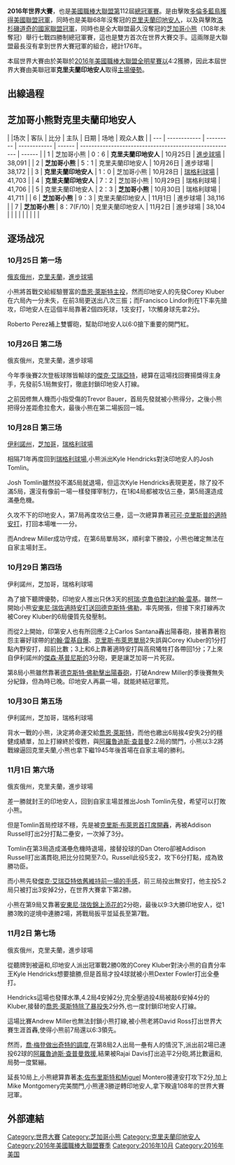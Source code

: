 **2016年世界大賽**，也是[美國職棒大聯盟第](https://zh.wikipedia.org/wiki/美國職棒大聯盟 "wikilink")112屆[總冠軍賽](../Page/世界大賽.md "wikilink")。是由擊敗[多倫多藍鳥獲得](../Page/多倫多藍鳥.md "wikilink")[美國聯盟冠軍](https://zh.wikipedia.org/wiki/美國聯盟 "wikilink")，同時也是美聯68年沒奪冠的[克里夫蘭印地安人](https://zh.wikipedia.org/wiki/克里夫蘭印地安人 "wikilink")，以及與擊敗[洛杉磯道奇的](https://zh.wikipedia.org/wiki/洛杉磯道奇 "wikilink")[國家聯盟冠軍](https://zh.wikipedia.org/wiki/國家聯盟 "wikilink")，同時也是全大聯盟最久沒奪冠的[芝加哥小熊](../Page/芝加哥小熊.md "wikilink")（108年未奪冠）舉行七戰四勝制總冠軍賽，這也是雙方首次在世界大賽交手。這兩隊是大聯盟最長沒有拿到世界大賽冠軍的組合，總計176年。

本屆世界大賽由於美聯於[2016年美國職棒大聯盟全明星賽以](../Page/美國職棒大聯盟全明星賽.md "wikilink")4:2獲勝，因此本屆世界大賽由美聯冠軍**克里夫蘭印地安人**取得[主場優勢](https://zh.wikipedia.org/wiki/主場優勢 "wikilink")。

## 出線過程

## 芝加哥小熊對克里夫蘭印地安人

| |场次 | 客队           | 比分        | 主队           | 日期     | 场地                                                      | 观众人数   |
| --- | ------------ | --------- | ------------ | ------ | ------------------------------------------------------- | ------ |
| 1   | 芝加哥小熊        | 0：6       | **克里夫蘭印地安人** | 10月25日 | [進步球場](../Page/進步球場.md "wikilink")                      | 38,091 |
| 2   | **芝加哥小熊**    | 5：1       | 克里夫蘭印地安人     | 10月26日 | 進步球場                                                    | 38,172 |
| 3   | **克里夫蘭印地安人** | 1：0       | 芝加哥小熊        | 10月28日 | [瑞格利球場](https://zh.wikipedia.org/wiki/瑞格利球場 "wikilink") | 41,703 |
| 4   | **克里夫蘭印地安人** | 7：2       | 芝加哥小熊        | 10月29日 | 瑞格利球場                                                   | 41,706 |
| 5   | 克里夫蘭印地安人     | 2：3       | **芝加哥小熊**    | 10月30日 | 瑞格利球場                                                   | 41,711 |
| 6   | **芝加哥小熊**    | 9：3       | 克里夫蘭印地安人     | 11月1日  | 進步球場                                                    | 38,116 |
| 7   | **芝加哥小熊**    | 8：7(F/10) | 克里夫蘭印地安人     | 11月2日  | 進步球場                                                    | 38,104 |
|     |              |           |              |        |                                                         |        |

## 逐场战况

### 10月25日 第一场

[俄亥俄州](../Page/俄亥俄州.md "wikilink")，[克里夫蘭](https://zh.wikipedia.org/wiki/克里夫蘭 "wikilink")，[進步球場](../Page/進步球場.md "wikilink")

小熊將首戰交給經驗豐富的[喬恩·萊斯特主投](https://zh.wikipedia.org/wiki/喬恩·萊斯特 "wikilink")，然而印地安人的先發Corey
Kluber在六局內一分未失，在前3局更送出八次三振；而Francisco
Lindor則在1下率先搶攻，印地安人在這個半局靠著2個四死球，1支安打，1次觸身球先拿2分。

Roberto Perez補上雙響砲，幫助印地安人以6:0搶下重要的開門紅。

### 10月26日 第二场

俄亥俄州，克里夫蘭，進步球場

今年季後賽2次登板球隊皆輸球的[傑克·艾瑞亞特](../Page/傑克·艾瑞亞特.md "wikilink")，總算在這場找回賽揚獎得主身手，先發前5.1局無安打，徹底封鎖印地安人打線。

之前因修無人機而小指受傷的Trevor Bauer，首局先發就被小熊得分，之後小熊把得分差距愈拉愈大，最後小熊在第二場扳回一城。

### 10月28日 第三场

[伊利諾州](https://zh.wikipedia.org/wiki/伊利諾州 "wikilink")，[芝加哥](../Page/芝加哥.md "wikilink")，[瑞格利球場](https://zh.wikipedia.org/wiki/瑞格利球場 "wikilink")

相隔71年再度回到[瑞格利球場](https://zh.wikipedia.org/wiki/瑞格利球場 "wikilink"),小熊派出Kyle
Hendricks對決印地安人的Josh Tomlin。

Josh Tomlin雖然投不滿5局就退場，但這次Kyle
Hendricks表現更差，除了投不滿5局，還沒有像前一場一樣發揮宰制力，在1和4局都被攻佔三壘，第5局還造成滿壘危機。

久攻不下的印地安人，第7局再度攻佔三壘，這一次總算靠著[可可·克里斯普的適時安打](../Page/可可·克里斯普.md "wikilink")，打回本場唯一一分。

而Andrew Miller成功守成，在第6局單局3K，順利拿下勝投，小熊也確定無法在自家主場封王。

### 10月29日 第四场

伊利諾州，芝加哥，瑞格利球場

為了搶下聽牌優勢，印地安人推出只休3天的[柯瑞·克魯伯對決](https://zh.wikipedia.org/wiki/柯瑞·克魯伯 "wikilink")[約翰·雷基](../Page/約翰·雷基.md "wikilink")。雖然一開始小熊[安東尼·瑞佐適時安打送回](../Page/安東尼·瑞佐.md "wikilink")[德克斯特·佛勒](../Page/德克斯特·佛勒.md "wikilink")，率先開張，但接下來打線再次被Corey
Kluber的6局優質先發壓制。

而從2上開始，印第安人也有所回應:2上Carlos
Santana轟出陽春砲，接著靠著抱怨主審好球帶的[約翰·雷基自爆](../Page/約翰·雷基.md "wikilink")、[克里斯·布萊恩單局](../Page/克里斯·布萊恩.md "wikilink")2失誤與Corey
Kluber的1分打點內野安打，超前比數；3上和6上靠著適時安打與高飛犧牲打各帶回1分；7上來自伊利諾州的[傑森·基普尼斯的](../Page/傑森·基普尼斯.md "wikilink")3分砲，更是讓芝加哥一片死寂。

第8局小熊雖然靠著[德克斯特·佛勒擊出陽春砲](../Page/德克斯特·佛勒.md "wikilink")，打破Andrew
Miller的季後賽無失分紀錄，但為時已晚。印地安人再贏一場，就能終結冠軍荒。

### 10月30日 第五场

伊利諾州，芝加哥，瑞格利球場

背水一戰的小熊，決定將命運交給[喬恩·萊斯特](https://zh.wikipedia.org/wiki/喬恩·萊斯特 "wikilink")，而他也繳出6局挨4安失2分的穩健成績單，加上打線終於復甦，與[阿羅魯迪斯·查普曼](https://zh.wikipedia.org/wiki/阿羅魯迪斯·查普曼 "wikilink")2.2局的關門，小熊以3:2將戰線逼回克里夫蘭,小熊也拿下繼1945年後首場在自家主場的勝利。

### 11月1日 第六场

俄亥俄州，克里夫蘭，進步球場

差一勝就封王的印地安人，回到自家主場並推出Josh Tomlin先發，希望可以打敗小熊。

但是Tomlin首局控球不穩，先是被[克里斯·布萊恩首打席開轟](../Page/克里斯·布萊恩.md "wikilink")，再被Addison
Russell打出2分打點二壘安，一次掉了3分。

Tomlin在第3局造成滿壘危機時退場，接替投球的Dan Otero卻被Addison
Russell打出滿貫砲,把比分拉開至7:0。Russell此役5支2，攻下6分打點，成為致勝功臣。

而小熊先發[傑克·艾瑞亞特依舊維持前一場的手感](../Page/傑克·艾瑞亞特.md "wikilink")，前三局投出無安打，他主投5.2局只被打出3安掉2分，在世界大賽拿下第2勝。

小熊在第9局又靠著[安東尼·瑞佐錦上添花的](../Page/安東尼·瑞佐.md "wikilink")2分砲，最後以9:3大勝印地安人，從1勝3敗的逆境中連勝2場，將戰局扳平並延長至第7戰。

### 11月2日 第七场

俄亥俄州，克里夫蘭，進步球場

從聽牌到被逼和,印地安人派出冠軍戰2勝0敗的Corey Kluber對決小熊的自責分率王Kyle
Hendricks想要搶勝,但是首局才投4球就被小熊Dexter Fowler打出全壘打。

Hendricks這場也發揮水準,4.2局4安掉2分,完全壓過投4局被敲6安掉4分的Kluber,接替的[喬恩·萊斯特除了暴投失](https://zh.wikipedia.org/wiki/喬恩·萊斯特 "wikilink")2分外,也一度封鎖印地安人打線。

這場比賽Andrew Miller也無法封鎖小熊打線,被小熊老將David Ross打出世界大賽生涯首轟,使得小熊前7局還以6:3領先。

然而，[喬·梅登做出奇特的調度](https://zh.wikipedia.org/wiki/喬·梅登 "wikilink"),在第8局2人出局一壘有人的情況下,派出前2場已連投62球的[阿羅魯迪斯·查普曼救援](https://zh.wikipedia.org/wiki/阿羅魯迪斯·查普曼 "wikilink"),結果被Rajai
Davis打出追平2分砲,將比數逼和,局勢一度緊繃。

延長10局上,小熊總算靠著[本·佐布里斯特和Miguel](../Page/本·佐布里斯特.md "wikilink")
Montero接連安打攻下2分,加上Mike
Montgomery完美關門,小熊連3勝逆轉印地安人,拿下睽違108年的世界大賽冠軍。

## 外部連結

[Category:世界大賽](https://zh.wikipedia.org/wiki/Category:世界大賽 "wikilink")
[Category:芝加哥小熊](https://zh.wikipedia.org/wiki/Category:芝加哥小熊 "wikilink")
[Category:克里夫蘭印地安人](https://zh.wikipedia.org/wiki/Category:克里夫蘭印地安人 "wikilink")
[Category:2016年美國職棒大聯盟賽季](https://zh.wikipedia.org/wiki/Category:2016年美國職棒大聯盟賽季 "wikilink")
[Category:2016年10月](https://zh.wikipedia.org/wiki/Category:2016年10月 "wikilink")
[Category:2016年美国](https://zh.wikipedia.org/wiki/Category:2016年美国 "wikilink")